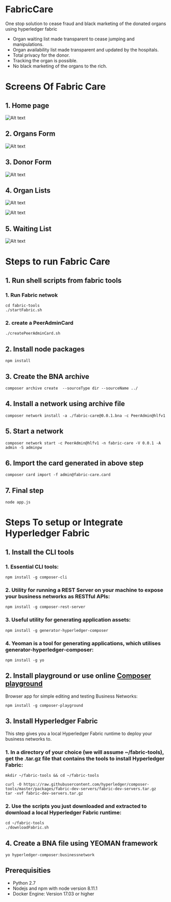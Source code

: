 # FabricCare
One stop solution to cease fraud and black marketing of the donated organs using hyperledger fabric
* Organ waiting list made transparent to cease jumping and manipulations.
* Organ availability list made transparent and updated by the hospitals.
* Total privacy for the donor.
* Tracking the organ is possible.
* No black marketing of the organs to the rich.
# Screens Of Fabric Care
## 1. Home page
![Alt text](Screens/homeScreen.png?raw=true)
## 2. Organs Form
![Alt text](Screens/organForm.png?raw=true)
## 3. Donor Form
![Alt text](Screens/donorForm.png?raw=true)
## 4. Organ Lists
![Alt text](Screens/organFullList.png?raw=true)

![Alt text](Screens/organsList.png?raw=true)
## 5. Waiting List
![Alt text](Screens/waitingList.png?raw=true)
# Steps to run Fabric Care
## 1. Run shell scripts from fabric tools
### 1. Run Fabric netwok
```
cd fabric-tools
./startFabric.sh
```
### 2. create a PeerAdminCard
```
./createPeerAdminCard.sh
```
## 2. Install node packages
```
npm install
```
## 3. Create the BNA archive
```
composer archive create  --sourceType dir --sourceName ../
```
## 4. Install a network using archive file
```
composer network install -a ./fabric-care@0.0.1.bna -c PeerAdmin@hlfv1
```

## 5. Start a network 
```
composer network start -c PeerAdmin@hlfv1 -n fabric-care -V 0.0.1 -A admin -S adminpw
```

## 6. Import the card generated in above step
```
composer card import -f admin@fabric-care.card
```
## 7. Final step
```
node app.js
```

# Steps To setup or Integrate Hyperledger Fabric
## 1. Install the CLI tools
### 1. Essential CLI tools:
```
npm install -g composer-cli
```
### 2. Utility for running a REST Server on your machine to expose your business networks as RESTful APIs:
```
npm install -g composer-rest-server
```
### 3. Useful utility for generating application assets:
```
npm install -g generator-hyperledger-composer
```
### 4. Yeoman is a tool for generating applications, which utilises generator-hyperledger-composer:
```
npm install -g yo
```
## 2. Install playground or use online  [Composer playground](https://composer-playground.mybluemix.net)
Browser app for simple editing and testing Business Networks:
```
npm install -g composer-playground
```
## 3. Install Hyperledger Fabric
This step gives you a local Hyperledger Fabric runtime to deploy your business networks to.
### 1. In a directory of your choice (we will assume ~/fabric-tools), get the .tar.gz file that contains the tools to install Hyperledger Fabric:
```
mkdir ~/fabric-tools && cd ~/fabric-tools

curl -O https://raw.githubusercontent.com/hyperledger/composer-tools/master/packages/fabric-dev-servers/fabric-dev-servers.tar.gz
tar -xvf fabric-dev-servers.tar.gz
```
### 2. Use the scripts you just downloaded and extracted to download a local Hyperledger Fabric runtime:
```
cd ~/fabric-tools
./downloadFabric.sh
```
## 4. Create a BNA file using YEOMAN framework
```
yo hyperledger-composer:businessnetwork
```

## Prerequisities
* Python 2.7
* Nodejs and npm with node version 8.11.1
* Docker Engine: Version 17.03 or higher

